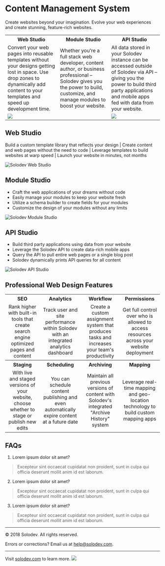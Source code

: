 ﻿# Content Management System
Create websites beyond your imagination.
Evolve your web experiences and create stunning, feature-rich websites.


<table>
	<tr>
		<th width="299">Web Studio</td>
		<th width="299">Module Studio</td>
		<th width="299">API Studio</td>
	</tr>
	<tr>
	<td>Convert your web pages into reusable templates without your designs getting lost in space. Use drop zones to dynamically add content to your templates and speed up development time.</td>	
	<td>Whether you’re a full stack web developer, content author, or business professional – Solodev gives you the power to build, customize, and manage modules to boost your website.
	</td>	
	<td>All data stored in your Solodev instance can be accessed outside of Solodev via API – giving you the power to build third party applications and mobile apps fed with data from your website. 
    </td>	
	</tr>
	<tr>
	<td><img src="https://www.solodev.com/_/images/pageBuilderMagellan.jpg"></td>
	<td><img srce="https://www.solodev.com/_/images/multiSite.jpg"></td>
	<td><img src="https://www.solodev.com/_/images/API_Studio.png"></td>
	</tr>
	
</table>

## Web Studio
Build a custom template library that reflects your design | Create content and web pages without the need to code | Leverage templates to build websites at warp speed | Launch your website in minutes, not months

![Solodev Web Studio](https://www.solodev.com/_/images/pageBuilderMagellan.jpg)



## Module Studio
* Craft the web applications of your dreams without code
* Easily manage your modules to keep your website fresh
* Utilize a schema  builder to create fields for your modules
* Customize the design of your modules without any limits
 
 ![Solodev Module Studio](https://www.solodev.com/_/images/multiSite.jpg)

## API Studio
* Build third party applications using data from your website
* Leverage the Solodev API to create data-rich mobile apps
* Query the API to pull entire web pages or a single blog post
* Solodev dynamically prints API queries for all content

![Solodev API Studio](https://www.solodev.com/_/images/API_Studio.png)


## Professional Web Design Features
<table>
<tr>
	<th width="225">SEO</td>
	<th width="225">Analytics</td>
	<th width="225">Workflow</td>
	<th width="225">Permissions</td>
</tr>
<tr>
	<td align ="center">Rank higher with built-in tools that create search engine optimized pages and content</td>	
	<td align ="center">Track user and site performance within Solodev with an integrated analytics dashboard</td>	
	<td align ="center">Create a custom assignment system that produces tasks and increases your team's productivity</td>	
	<td align ="center">Get full control over who is allowed to access resources across your website deployment</td>
</tr>
<tr>
    <th>Staging</th>
	<th>Scheduling</th>
	<th>Archiving</th>
	<th>Mapping</th>
</tr>
<tr>
	<td align ="center">With live and staged versions of your website, choose whether to stage or publish new edits</td>
	<td align ="center">You can schedule content publishing and even automatically expire content at a future date</td>
	<td align ="center">Maintain all previous versions of content with Solodev's integrated "Archive History" system</td>
	<td align ="center">Leverage real-time mapping and geo-location technology to build custom mapping apps</td>
</tr>
	</table>

## FAQs
1. Lorem ipsum dolor sit amet?
> Excepteur sint occaecat cupidatat non proident, sunt in culpa qui officia deserunt mollit anim id est laborum.

2. Lorem ipsum dolor sit amet?
> Excepteur sint occaecat cupidatat non proident, sunt in culpa qui officia deserunt mollit anim id est laborum.

3. Lorem ipsum dolor sit amet?
> Excepteur sint occaecat cupidatat non proident, sunt in culpa qui officia deserunt mollit anim id est laborum.

---
© 2018 Solodev. All rights reserved. 

Errors or corrections? Email us at help@solodev.com.

---
Visit [solodev.com](https://www.solodev.com/) to learn more. <img src="https://www.google-analytics.com/collect?v=1&tid=UA-3849724-1&cid=1&t=event&ec=github_aws&ea=pro&cs=github&cm=github&cn=github_cms" />
